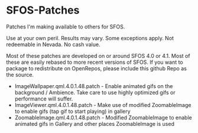 # SFOS-Patches
Patches I'm making available to others for SFOS.

Use at your own peril. Results may vary. Some exceptions apply. Not redeemable in Nevada. No cash value.

Most of these patches are developed on or around SFOS 4.0 or 4.1. Most of these are easily rebased to more recent versions of SFOS. If you want to package to redistribute on OpenRepos, please include this github Repo as the source.


 - ImageWallpaper.qml.4.0.1.48.patch - Enable animated gifs on the background / Ambience. Take care to use highly optimized gifs or performance will suffer.
 - ImageViewer.qml.4.0.1.48.patch - Make use of modified ZoomableImage to enable gifs (tap gif to start playing) in gallery
 - ZoomableImage.qml.4.0.1.48.patch - Modified ZoomableImage to enable animated gifs in Gallery and other places ZoomableImage is used

